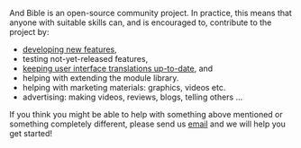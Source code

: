 And Bible is an open-source community project. In practice, this means that anyone with suitable skills can, and is encouraged to, contribute to the project by: 

- [developing new features](https://github.com/AndBible/and-bible/issues?q=is%3Aissue+is%3Aopen+label%3A%22Type%3A+Feature%22),
- testing not-yet-released features,
- [keeping user interface translations up-to-date](https://github.com/AndBible/and-bible/wiki/Translating-User-Interface), and
- helping with extending the module library.
- helping with marketing materials: graphics, videos etc. 
- advertising: making videos, reviews, blogs, telling others ...

If you think you might be able to help with something above mentioned or something completely different, please send us [email](mailto:help.andbible@gmail.com) and we will help you get started!  